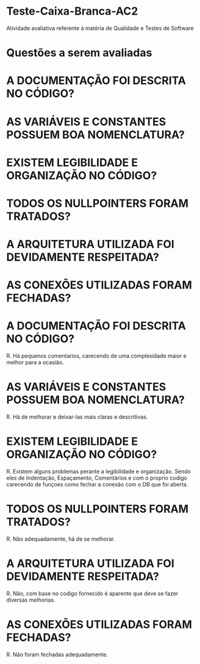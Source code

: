# Teste-Caixa-Branca-AC2
Atividade avaliativa referente á matéria de Qualidade e Testes de Software

# Questões a serem avaliadas
# A DOCUMENTAÇÃO FOI DESCRITA NO CÓDIGO?
# AS VARIÁVEIS E CONSTANTES POSSUEM BOA NOMENCLATURA?
# EXISTEM LEGIBILIDADE E ORGANIZAÇÃO NO CÓDIGO?
# TODOS OS NULLPOINTERS FORAM TRATADOS?
# A ARQUITETURA UTILIZADA FOI DEVIDAMENTE RESPEITADA?
# AS CONEXÕES UTILIZADAS FORAM FECHADAS?


# A DOCUMENTAÇÃO FOI DESCRITA NO CÓDIGO?
R. Há pequenos comentarios, carecendo de uma complexidade maior e melhor para a ocasião.


# AS VARIÁVEIS E CONSTANTES POSSUEM BOA NOMENCLATURA?
R. Há de melhorar e deixar-las mais claras e descritivas.


# EXISTEM LEGIBILIDADE E ORGANIZAÇÃO NO CÓDIGO?
R. Existem alguns problemas perante a legibilidade e organização. Sendo eles de Indentação, Espaçamento, Comentários e com o proprio codigo carecendo de funçoes como fechar a conexão com o DB que foi aberta.


# TODOS OS NULLPOINTERS FORAM TRATADOS?
R. Não adequadamente, há de se melhorar.


# A ARQUITETURA UTILIZADA FOI DEVIDAMENTE RESPEITADA?
R. Não, com base no codigo fornecido é aparente que deve se fazer diversas melhorias.


# AS CONEXÕES UTILIZADAS FORAM FECHADAS?
R. Não foram fechadas adequadamente. 
